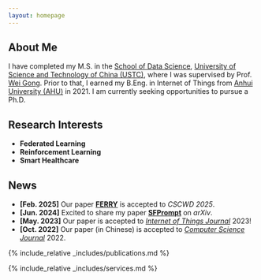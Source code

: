 ```yaml
---
layout: homepage
---
```


## About Me

I have completed my M.S. in the [School of Data Science](https://saids.ustc.edu.cn/),
[University of Science and Technology of China (USTC)](http://www.ustc.edu.cn/), where I was supervised by Prof. [Wei Gong](http://staff.ustc.edu.cn/~weigong/).
Prior to that, I earned my B.Eng. in Internet of Things from [Anhui University (AHU)](https://www.ahu.edu.cn) in 2021. I am currently seeking opportunities to pursue a Ph.D.


## Research Interests

- **Federated Learning**
- **Reinforcement Learning**
- **Smart Healthcare**

## News

- **[Feb. 2025]** Our paper **[FERRY](./assets/files/FERRY.pdf)** is accepted to *CSCWD 2025*.
- **[Jun. 2024]** Excited to share my paper **[SFPrompt](https://arxiv.org/pdf/2407.17533)** on *arXiv*.
- **[May. 2023]** Our paper is accepted to [*Internet of Things Journal*](https://ieeexplore.ieee.org/document/10138664/) 2023!
- **[Oct. 2022]** Our paper (in Chinese) is accepted to [*Computer Science Journal*](https://www.jsjkx.com/index.jsp) 2022.



{% include_relative _includes/publications.md %}

{% include_relative _includes/services.md %}
